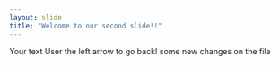 ```yaml
---
layout: slide
title: "Welcome to our second slide!!"
---
```

Your text
User the left arrow to go back!
some new changes on the file
